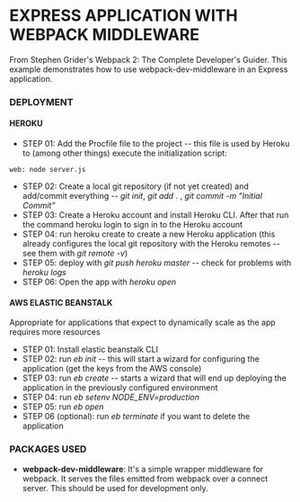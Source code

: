 # EXPRESS APPLICATION WITH WEBPACK MIDDLEWARE

From Stephen Grider's Webpack 2: The Complete Developer's Guider. This example demonstrates how to use webpack-dev-middleware in an Express application.

### DEPLOYMENT

#### HEROKU

* STEP 01: Add the Procfile file to the project -- this file is used by Heroku to (among other things) execute the initialization script: 
```
web: node server.js
```		
* STEP 02: Create a local git repository (if not yet created) and add/commit everything -- *git init*, *git add .* , *git commit -m "Initial Commit"*
* STEP 03: Create a Heroku account and install Heroku CLI. After that run the command heroku login to sign in to the Heroku account
* STEP 04: run heroku create to create a new Heroku application (this already configures the local git repository with the Heroku remotes -- see them with *git remote -v*)
* STEP 05: deploy with *git push heroku master* -- check for problems with *heroku logs*
* STEP 06: Open the app with *heroku open*

#### AWS ELASTIC BEANSTALK

Appropriate for applications that expect to dynamically scale as the app requires more resources

* STEP 01: Install elastic beanstalk CLI
* STEP 02: run *eb init* -- this will start a wizard for configuring the application (get the keys from the AWS console)
* STEP 03: run *eb create* -- starts a wizard that will end up deploying the application in the previously configured environment
* STEP 04: run *eb setenv NODE_ENV=production*
* STEP 05: run *eb open*
* STEP 06 (optional): run *eb terminate* if you want to delete the application


### PACKAGES USED

* **webpack-dev-middleware**: It's a simple wrapper middleware for webpack. It serves the files emitted from webpack over a connect server. This should be used for development only.

